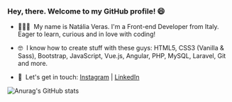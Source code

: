 ### Hey, there. Welcome to my GitHub profile! 😄


- 👩🏻‍💻  &nbsp;My name is Natália Veras. I'm a Front-end Developer from Italy. Eager to learn, curious and in love with coding! 

- 🤓 &nbsp;I know how to create stuff with these guys: HTML5, CSS3 (Vanilla & Sass), Bootstrap, JavaScript, Vue.js, Angular, PHP, MySQL, Laravel, Git and more.

- 📝 &nbsp;Let's get in touch: <a href="https://www.instagram.com/nataliavrs/">Instagram</a> | <a href="https://www.linkedin.com/in/nataliaveras/">LinkedIn</a>

![Anurag's GitHub stats](https://github-readme-stats.vercel.app/api?username=nataliavrs&theme=shades-of-purple&show_icons=true&count_private=true)
